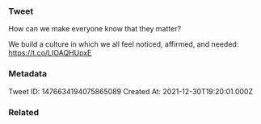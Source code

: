 ### Tweet
How can we make everyone know that they matter?

We build a culture in which we all feel noticed, affirmed, and needed: https://t.co/LIOAQHUpxE

### Metadata
Tweet ID: 1476634194075865089
Created At: 2021-12-30T19:20:01.000Z

### Related

